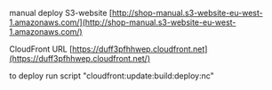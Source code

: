 manual deploy S3-website
[http://shop-manual.s3-website-eu-west-1.amazonaws.com/](http://shop-manual.s3-website-eu-west-1.amazonaws.com/)

CloudFront URL
[https://duff3pfhhwep.cloudfront.net](https://duff3pfhhwep.cloudfront.net/)

to deploy run script "cloudfront:update:build:deploy:nc"
